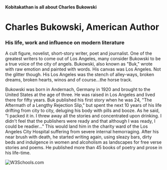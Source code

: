 <h4> Kobitakathan is all about Charles Bukowski</h4>
<h1>Charles Bukowski, American Author</h1>
<h3>His life, work and influence on modern literature</h3> 
<p>A cult figure, novelist, short-story writer, poet and journalist. One of the greatest writers to come out of Los Angeles, many consider Bukowski to be a true voice of the city of angels. Bukowski, also known as "Buk," wrote with raw emotion and painted with words. His canvas was Los Angeles. Not the glitter though. His Los Angeles was the stench of alley-ways, broken dreams, broken hearts, winos and of course...the horse track.

Bukowski was born in Andernach, Germany in 1920 and brought to the United States at the age of three. He was raised in Los Angeles and lived there for fifty years. Buk published his first story when he was 24, "The Aftermath of a Lengthy Rejection Slip," but spent the next 10 years of his life drifting from city to city, deluging his body with pills and booze. As he said, "I packed it in. I threw away all the stories and concentrated upon drinking. I didn't feel that the publishers were ready and that although I was ready, I could be readier..." This would land him in the charity ward of the Los Angeles City Hospital suffering from severe internal hemorraging. After his near brush with death, he started writing again, using sleazy bars, dirty beds and indulgence in women and alcoholism as landscapes for free verse stories and poems. He published more than 45 books of poetry and prose in his life-time.
</p>
<img src="https://www.tagesspiegel.de/images/buk/9608396/3-format43.jpg" alt="W3Schools.com">


</body>
</html>
